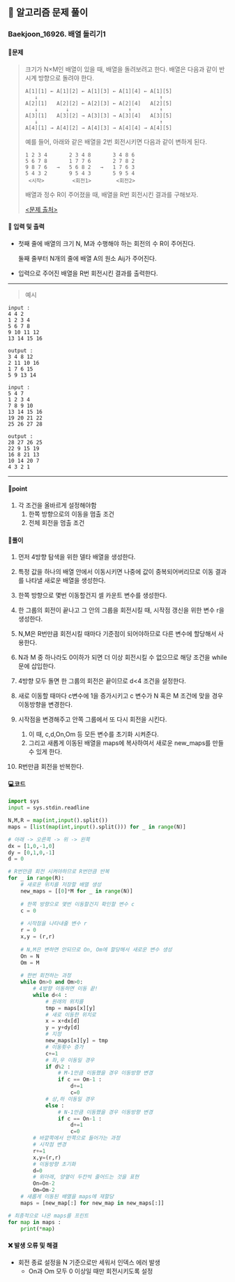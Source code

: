 ## 🐌 알고리즘 문제 풀이

### Baekjoon_16926. 배열 돌리기1

#### 📒문제

> 크기가 N×M인 배열이 있을 때, 배열을 돌려보려고 한다. 배열은 다음과 같이 반시계 방향으로 돌려야 한다.
>
> ```
> A[1][1] ← A[1][2] ← A[1][3] ← A[1][4] ← A[1][5]
>    ↓                                       ↑
> A[2][1]   A[2][2] ← A[2][3] ← A[2][4]   A[2][5]
>    ↓         ↓                   ↑         ↑
> A[3][1]   A[3][2] → A[3][3] → A[3][4]   A[3][5]
>    ↓                                       ↑
> A[4][1] → A[4][2] → A[4][3] → A[4][4] → A[4][5]
> ```
>
> 예를 들어, 아래와 같은 배열을 2번 회전시키면 다음과 같이 변하게 된다.
>
> ```
> 1 2 3 4       2 3 4 8       3 4 8 6
> 5 6 7 8       1 7 7 6       2 7 8 2
> 9 8 7 6   →   5 6 8 2   →   1 7 6 3
> 5 4 3 2       9 5 4 3       5 9 5 4
>  <시작>         <회전1>        <회전2>
> ```
>
> 배열과 정수 R이 주어졌을 때, 배열을 R번 회전시킨 결과를 구해보자.
>
> [<문제 출처>](https://www.acmicpc.net/problem/16926)



#### :pushpin: 입력 및 출력

- 첫째 줄에 배열의 크기 N, M과 수행해야 하는 회전의 수 R이 주어진다.

  둘째 줄부터 N개의 줄에 배열 A의 원소 Aij가 주어진다.
  
- 입력으로 주어진 배열을 R번 회전시킨 결과를 출력한다.


---

> 예시

```
input :
4 4 2
1 2 3 4
5 6 7 8
9 10 11 12
13 14 15 16

output :
3 4 8 12
2 11 10 16
1 7 6 15
5 9 13 14

input :
5 4 7
1 2 3 4
7 8 9 10
13 14 15 16
19 20 21 22
25 26 27 28

output :
28 27 26 25
22 9 15 19
16 8 21 13
10 14 20 7
4 3 2 1
```

----


#### 🚀point

1. 각 조건을 올바르게 설정해야함
   1. 한쪽 방향으로의 이동을 멈출 조건
   1. 전체 회전을 멈출 조건



#### 🔎풀이

1. 먼저 4방향 탐색을 위한 델타 배열을 생성한다.
   
1. 특정 값을 하나의 배열 안에서 이동시키면 나중에 값이 중복되어버리므로 이동 결과를 나타낼 새로운 배열을 생성한다.
   
1. 한쪽 방향으로 몇번 이동할건지 셀 카운트 변수를 생성한다.
   
1. 한 그룹의 회전이 끝나고 그 안의 그룹을 회전시킬 때, 시작점 갱신을 위한 변수 r을 생성한다.
   
1. N,M은 R번만큼 회전시킬 때마다 기준점이 되어야하므로 다른 변수에 할당해서 사용한다.
   
1. N과 M 중 하나라도 0이하가 되면 더 이상 회전시킬 수 없으므로 해당 조건을 while 문에 삽입한다.
   
1. 4방향 모두 돌면 한 그룹의 회전은 끝이므로 d<4 조건을 설정한다.
   
1. 새로 이동할 때마다 c변수에 1을 증가시키고 c 변수가 N 혹은 M 조건에 맞을 경우 이동방향을 변경한다.
   
1. 시작점을 변경해주고 안쪽 그룹에서 또 다시 회전을 시킨다.
   1. 이 때, c,d,On,Om 등 모든 변수를 초기화 시켜준다.
   1. 그리고 새롭게 이동된 배열을 maps에 복사하여서 새로운 new_maps를 만들 수 있게 한다.
   
1. R번만큼 회전을 반복한다.
   

#### 💻코드

```python
import sys
input = sys.stdin.readline

N,M,R = map(int,input().split())
maps = [list(map(int,input().split())) for _ in range(N)]

# 아래 -> 오른쪽 -> 위 -> 왼쪽
dx = [1,0,-1,0]
dy = [0,1,0,-1]
d = 0

# R번만큼 회전 시켜야하므로 R번만큼 반복
for _ in range(R):
    # 새로운 위치를 저장할 배열 생성
    new_maps = [[0]*M for _ in range(N)]
    
    # 한쪽 방향으로 몇번 이동할건지 확인할 변수 c
    c = 0
    
    # 시작점을 나타내줄 변수 r
    r = 0
    x,y = (r,r)
    
    # N,M은 변하면 안되므로 On, Om에 할당해서 새로운 변수 생성
    On = N
    Om = M
    
    # 한번 회전하는 과정
    while On>0 and Om>0:
        # 4방향 이동하면 이동 끝!
        while d<4 :
            # 원래의 위치를
            tmp = maps[x][y]
            # 새로 이동한 위치로
            x = x+dx[d]
            y = y+dy[d]
            # 지정
            new_maps[x][y] = tmp
            # 이동횟수 증가
            c+=1
            # 좌,우 이동일 경우
            if d%2 :
                # M-1만큼 이동했을 경우 이동방향 변경
                if c == Om-1 :
                    d+=1
                    c=0
            # 상,하 이동일 경우
            else :
                # N-1만큼 이동했을 경우 이동방향 변경
                if c == On-1 :
                    d+=1
                    c=0
        # 바깥쪽에서 안쪽으로 들어가는 과정
        # 시작점 변경
        r+=1
        x,y=(r,r)
        # 이동방향 초기화
        d=0
        # 위아래, 양옆이 두칸씩 줄어드는 것을 표현
        On=On-2
        Om=Om-2
    # 새롭게 이동된 배열을 maps에 재할당
    maps = [new_map[:] for new_map in new_maps[:]]

# 최종적으로 나온 maps를 프린트
for map in maps :
    print(*map)
```



#### ❌ 발생 오류 및 해결

- 회전 종료 설정을 N 기준으로만 세워서 인덱스 에러 발생
  - On과 Om 모두 0 이상일 때만 회전시키도록 설정
